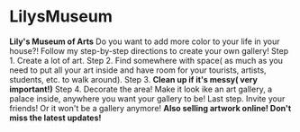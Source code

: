 # LilysMuseum
<strong>Lily's Museum of Arts</strong>
Do you want to add more color to your life in your house?! Follow my step-by-step directions to create your own gallery!
Step 1.  Create a lot of art.
Step 2.  Find somewhere with space( as much as you need to put all your art inside and have room for your tourists, artists, students, etc. to walk around).
Step 3.  <strong>Clean up if it's messy( very important!)</strong>
Step 4. Decorate the area! Make it look ike an art gallery, a palace inside, anywhere you want your gallery to be!
Last step. Invite your friends! Or it won't be a gallery anymore!
<strong>            Also selling artwork online! Don't miss the latest updates!</strong>
